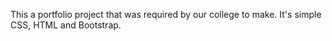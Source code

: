 This a portfolio project that was required by our college to make.
It's simple CSS, HTML and Bootstrap.
